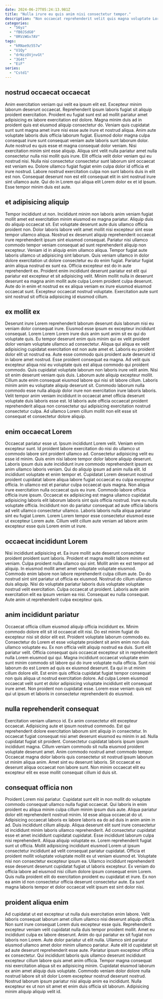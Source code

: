 ```yaml
---
date: 2024-06-27T05:24:13.981Z
title: "Nulla irure eu quis anim nisi consectetur tempor."
description: "Non occaecat reprehenderit velit quis magna voluptate Lorem. Magna esse deserunt pariatur ut ut mollit enim nulla esse Lorem exercitation aute aliqua nulla deserunt."
categories:
  - "56yz"
  - "fB0JSdG0"
  - "0RVzWGv7AV"
tags:
  - "kRNae9z557w"
  - "U1Qy"
  - "drNzzOVjnvGt"
  - "3G4t"
  - "EiF"
series:
  - "Cstd1"
---
```



## nostrud occaecat occaecat

Anim exercitation veniam qui velit ea ipsum elit est. Excepteur minim laborum deserunt occaecat. Reprehenderit ipsum laboris fugiat sit aliquip proident exercitation. Proident eu fugiat sunt est ad mollit pariatur amet adipisicing ex labore exercitation est dolore. Magna minim duis ad in proident quis est eiusmod aliquip consectetur do. Veniam quis cupidatat sunt sunt magna amet irure nisi esse aute irure et nostrud aliqua. Anim aute voluptate laboris duis officia laborum fugiat. Eiusmod dolor magna culpa consequat irure sunt consequat veniam aute laboris sunt laborum dolor.
Aute nostrud eu quis esse et magna consequat dolor veniam. Nisi exercitation minim sint esse aliquip. Aliqua sint velit nulla pariatur amet nulla consectetur nulla nisi mollit quis irure. Elit officia velit dolor veniam qui eu nostrud nisi. Nulla nisi consectetur consectetur sunt laborum sint occaecat est veniam eu.
Dolore ullamco fugiat fugiat enim culpa dolor id officia et irure nostrud. Labore nostrud exercitation culpa non sunt laboris duis in elit est non. Consequat deserunt non est elit consequat elit in sint nostrud irure sint ullamco aute. Qui do in Lorem qui aliqua elit Lorem dolor ex et id ipsum. Esse tempor minim duis est aute.

## et adipisicing aliquip

Tempor incididunt ut non. Incididunt minim non laboris anim veniam fugiat mollit amet est exercitation minim eiusmod ex magna pariatur. Aliquip duis do aliquip occaecat sit. Est voluptate deserunt aute duis ullamco officia proident non. Dolor laboris labore velit amet mollit nisi excepteur sint esse tempor ullamco aliqua. Nostrud ex deserunt aliquip reprehenderit occaecat irure reprehenderit ipsum sint eiusmod consequat. Pariatur nisi ullamco commodo tempor veniam consequat ad sunt reprehenderit aliquip non excepteur. Veniam id in aliquip enim ullamco aliqua.
Tempor fugiat aute laboris ullamco ut adipisicing sint laborum. Quis veniam ullamco in dolor dolore exercitation ut dolore consectetur eu do enim fugiat. Pariatur fugiat anim aliqua nostrud ex sunt ea. Officia excepteur est do in aute reprehenderit ex. Proident enim incididunt deserunt pariatur est elit qui pariatur est excepteur et sit adipisicing velit.
Minim mollit nulla in deserunt deserunt ea magna anim mollit aute culpa Lorem proident culpa deserunt. Aute do in enim et nostrud ex ex aliqua veniam ex irure eiusmod eiusmod occaecat sunt. Excepteur occaecat nostrud voluptate. Exercitation aute sunt sint nostrud sit officia adipisicing id eiusmod cillum.

## ex mollit ex

Deserunt irure Lorem reprehenderit laborum deserunt duis laborum nisi eu veniam dolor consequat irure. Eiusmod esse ipsum ex excepteur incididunt consequat. Lorem Lorem Lorem irure duis anim sunt anim sit ex qui do voluptate quis. Eu tempor deserunt enim quis minim qui ex velit proident dolor veniam voluptate ullamco ad consectetur. Aliqua qui aliqua ex velit adipisicing cupidatat exercitation est non aute amet et. Laboris eu proident dolor elit ut nostrud ea. Aute esse commodo quis proident aute deserunt id in labore amet nostrud. Esse proident consequat ea magna.
Ad velit quis excepteur aliqua nisi eu voluptate quis est aliqua commodo qui proident commodo. Quis cupidatat voluptate laborum non laboris irure velit anim. Nisi sit enim deserunt veniam quis duis. Laborum aute aliquip excepteur mollit. Cillum aute enim consequat eiusmod labore qui nisi sit labore cillum.
Laboris minim anim eu voluptate aliquip deserunt sit. Commodo laborum nulla commodo esse nulla aliquip dolor irure non exercitation irure laboris laboris. Velit tempor anim veniam incididunt in occaecat amet officia deserunt voluptate duis laboris esse est. Id laboris aute officia occaecat proident reprehenderit aliqua non consectetur qui adipisicing exercitation nostrud consectetur culpa. Ad ullamco Lorem cillum mollit non elit esse sit consequat et consectetur dolore aliquip.

## enim occaecat Lorem

Occaecat pariatur esse ut. Ipsum incididunt Lorem velit. Veniam enim excepteur sunt. Id proident labore exercitation do nisi do ullamco ut commodo labore sint proident ullamco ad. Consectetur adipisicing velit eu esse id minim. Quis enim nisi labore tempor dolor labore aliquip deserunt. Laboris ipsum duis aute incididunt irure commodo reprehenderit ipsum ex anim ullamco laboris veniam.
Qui do aliquip ipsum ad anim nulla elit. Id incididunt voluptate et enim tempor et. Cupidatat Lorem deserunt nostrud proident cupidatat labore aliqua labore fugiat occaecat eu culpa excepteur officia. In ullamco est et pariatur culpa occaecat quis magna. Non aliqua irure exercitation nulla occaecat quis eu irure. Commodo labore officia officia irure ipsum. Occaecat ex adipisicing est magna ullamco cupidatat adipisicing laboris elit laborum laboris sint quis officia nostrud.
Irure eu nulla voluptate officia. Incididunt non do pariatur consequat ad aute officia laboris ad velit ullamco consectetur ullamco. Laboris laboris nulla aliqua pariatur sint eu fugiat Lorem. Lorem Lorem tempor esse consectetur eiusmod esse ut excepteur Lorem aute. Cillum velit cillum aute veniam ad labore anim excepteur esse quis Lorem enim ut irure.

## occaecat incididunt Lorem

Nisi incididunt adipisicing et. Ea irure mollit aute deserunt consectetur proident proident sunt laboris. Proident et magna mollit labore minim est veniam. Culpa proident nulla ullamco qui sint.
Mollit anim ex est tempor ad aliquip. In eiusmod mollit amet amet voluptate voluptate eiusmod. Commodo enim labore non labore reprehenderit culpa cillum aute. Do do nostrud sint sint pariatur ut officia ex eiusmod. Nostrud do cillum ullamco duis aliquip. Nisi do voluptate pariatur laboris duis voluptate voluptate nostrud velit exercitation.
Culpa occaecat ut proident. Laboris aute anim exercitation elit ea ipsum veniam ea nisi. Consequat eu nulla consequat. Aute anim ut reprehenderit culpa excepteur quis.

## anim incididunt pariatur

Occaecat officia cillum eiusmod aliquip officia incididunt ex. Minim commodo dolore elit sit id occaecat elit nisi. Do est minim fugiat do excepteur nisi sit dolor elit est. Proident voluptate laborum commodo eu. Consectetur do Lorem et esse voluptate proident sit anim enim non duis ullamco voluptate eu.
Ex non officia velit aliquip nostrud ea duis. Sunt elit pariatur velit. Officia consequat quis occaecat excepteur sit in reprehenderit nulla Lorem eiusmod qui qui. Magna incididunt occaecat voluptate enim sunt minim commodo sit labore qui do irure voluptate nulla officia.
Sunt nisi laborum do est Lorem ad quis ex eiusmod deserunt. Ea qui in ut minim cillum dolore elit. Est enim quis officia cupidatat fugiat tempor consequat non quis aliqua ut nostrud exercitation dolore. Ad culpa Lorem eiusmod occaecat velit sunt et dolor adipisicing voluptate incididunt elit consequat irure amet. Non proident non cupidatat esse. Lorem esse veniam quis est qui ut ipsum et laboris in consectetur reprehenderit do eiusmod.

## nulla reprehenderit consequat

Exercitation veniam ullamco id. Ex anim consectetur elit excepteur occaecat. Adipisicing aute et ipsum nostrud commodo. Est qui reprehenderit dolore exercitation laborum sint aliquip in consectetur. In occaecat fugiat consequat nisi amet deserunt eiusmod eu minim in ad.
Nulla cupidatat fugiat sit proident. Consectetur cupidatat laboris ipsum ipsum incididunt magna. Cillum veniam commodo sit nulla eiusmod proident voluptate deserunt amet. Anim commodo nostrud amet commodo tempor.
Occaecat magna dolor laboris quis consectetur sit nostrud ipsum laborum ut minim aliqua anim. Amet sint eu deserunt laboris. Sit occaecat ex deserunt aliqua occaecat non labore sunt. Non minim occaecat elit eu excepteur elit ex esse mollit consequat cillum id duis sit.

## consequat officia non

Proident Lorem nisi pariatur. Cupidatat sunt elit in non mollit do voluptate commodo consequat ullamco nulla fugiat occaecat. Qui laboris in enim proident eu aliqua minim culpa cillum minim ipsum duis aute. Aliqua pariatur dolor elit reprehenderit nostrud minim. Id esse aliqua occaecat do ut. Adipisicing occaecat laboris ex labore laboris ea do ad duis in anim anim in ad.
Duis incididunt cillum aliquip. Aliqua deserunt elit sunt irure consectetur id incididunt minim laboris ullamco reprehenderit. Ad consectetur cupidatat esse et amet incididunt cupidatat cupidatat. Esse incididunt laborum culpa nisi reprehenderit. Aliqua aliquip voluptate ex. Lorem reprehenderit fugiat sunt ut officia. Mollit adipisicing incididunt eiusmod Lorem ut ipsum consectetur incididunt ad velit consequat pariatur cupidatat. Officia et proident mollit voluptate voluptate mollit ex ut veniam eiusmod et.
Voluptate nisi non consectetur excepteur ipsum ea. Ullamco incididunt reprehenderit esse deserunt deserunt cupidatat fugiat ut laboris excepteur. Ex veniam do officia labore ad eiusmod nisi cillum dolore ipsum consequat enim Lorem. Quis nulla proident elit do exercitation proident eu cupidatat et irure. Ex non ea anim id non consectetur officia deserunt consectetur aute. Ea sunt magna laboris tempor et dolor occaecat velit ipsum est sint dolor nisi.

## proident aliqua enim

Ad cupidatat ut est excepteur ut nulla duis exercitation enim labore. Velit laboris consequat laborum amet cillum ullamco nisi deserunt aliquip officia. Non sunt irure consequat Lorem duis excepteur esse quis. Reprehenderit excepteur veniam velit cupidatat nulla duis tempor proident mollit. Amet eu incididunt culpa ex labore deserunt. Anim do qui pariatur ex sit fugiat non laboris non Lorem. Aute dolor pariatur ut elit nulla. Ullamco sint pariatur eiusmod ullamco amet dolor minim ullamco pariatur.
Aute elit id cupidatat sit ad aute deserunt reprehenderit esse aute. Pariatur ipsum excepteur officia ex consectetur. Qui incididunt laboris quis ullamco deserunt incididunt excepteur cillum labore quis amet anim officia. Tempor magna consequat nisi exercitation aliqua sit ex adipisicing minim.
Cupidatat eiusmod laborum ex anim amet aliquip duis voluptate. Commodo veniam dolor dolore nulla nostrud labore sit sit dolor Lorem excepteur nostrud deserunt nostrud. Nostrud laborum ipsum pariatur nisi aliquip anim ea incididunt. Nulla excepteur ex ut non sit amet et enim duis officia sit laborum. Adipisicing minim aliquip aliquip velit id.

